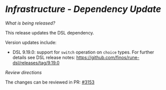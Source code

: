 # _Infrastructure - Dependency Update_

_What is being released?_

This release updates the DSL dependency.

Version updates include:
- DSL 9.19.0: support for `switch` operation on `choice` types. For further details see DSL release notes: https://github.com/finos/rune-dsl/releases/tag/9.19.0

_Review directions_

The changes can be reviewed in PR: [#3153](https://github.com/finos/common-domain-model/pull/3153)
